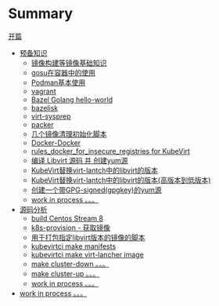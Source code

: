 # Summary



[开篇](start.md)

- [预备知识](./basic.md)
    - [镜像构建等镜像基础知识](./basic/docker-build.md)
    - [gosu在容器中的使用](./basic/dock-gosu.md)
    - [Podman基本使用](./basic/podman.md)
    - [vagrant](./basic/vagrant.md)
    - [Bazel Golang hello-world](./basic/bazel-go-hello.md)
    - [bazelisk](./basic/bazelisk.md)
    - [virt-sysprep](./basic/virt-sysprep.md)
    - [packer](./basic/packer.md)
    - [几个镜像清理初始化脚本](./basic/kubevirtci-image-init-script.md)
    - [Docker-Docker](./basic/docker-docker.md)
    - [rules_docker_for_insecure_registries for KubeVirt](./basic/rules-docker-for-insecure-registries-kubevirt.md)
    - [编译 Libvirt 源码 并 创建yum源](./basic/libvirt-compile.md)
    - [KubeVirt替换virt-lantch中的libvirt的版本](./basic/kubevirt-replace-libvirt.md)
    - [KubeVirt替换virt-lantch中的libvirt的版本(高版本到低版本)](./basic/kubevirt-replace-libvirt2.md)
    - [创建一个带GPG-signed(gpgkey)的yum源](./basic/yum-gpg.md)
    - [work in process 。。。]()
- [源码分析]()
    - [build Centos Stream 8](./module/build-centos8.md)
    - [k8s-provision - 获取镜像](./module/k8s-provision-fetch-images.md)
    - [用于打包指定libvirt版本的镜像的脚本](./module/kubevirtci-libvirt-version-image-script.md)
    - [kubevirtci make manifests](./module/kubevirtci-make-manifests.md)
    - [kubevirtci make virt-lancher image](./module/kubevirtci-make-virt-lancher-image.md)
    - [make cluster-down 。。。]()
    - [make cluster-up 。。。]()
    - [work in process 。。。]()
- [work in process 。。。]()

